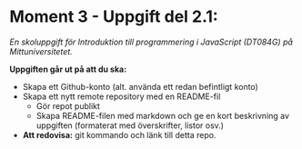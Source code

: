 # **Moment 3 - Uppgift del 2.1:**
_En skoluppgift för Introduktion till programmering i JavaScript (DT084G) på Mittuniversitetet._

**Uppgiften går ut på att du ska:**
* Skapa ett Github-konto (alt. använda ett redan befintligt konto)
* Skapa ett nytt remote repository med en README-fil  
    * Gör repot publikt  
    * Skapa README-filen med markdown och ge en kort beskrivning av uppgiften (formaterat med överskrifter, listor osv.)  
* **Att redovisa:** git kommando och länk till detta repo.

